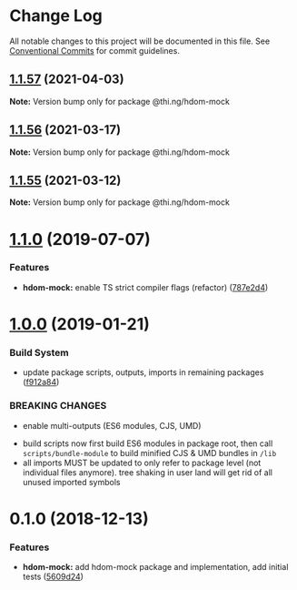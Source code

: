 # Change Log

All notable changes to this project will be documented in this file.
See [Conventional Commits](https://conventionalcommits.org) for commit guidelines.

## [1.1.57](https://github.com/thi-ng/umbrella/compare/@thi.ng/hdom-mock@1.1.56...@thi.ng/hdom-mock@1.1.57) (2021-04-03)

**Note:** Version bump only for package @thi.ng/hdom-mock





## [1.1.56](https://github.com/thi-ng/umbrella/compare/@thi.ng/hdom-mock@1.1.55...@thi.ng/hdom-mock@1.1.56) (2021-03-17)

**Note:** Version bump only for package @thi.ng/hdom-mock





## [1.1.55](https://github.com/thi-ng/umbrella/compare/@thi.ng/hdom-mock@1.1.54...@thi.ng/hdom-mock@1.1.55) (2021-03-12)

**Note:** Version bump only for package @thi.ng/hdom-mock





# [1.1.0](https://github.com/thi-ng/umbrella/compare/@thi.ng/hdom-mock@1.0.16...@thi.ng/hdom-mock@1.1.0) (2019-07-07)

### Features

* **hdom-mock:** enable TS strict compiler flags (refactor) ([787e2d4](https://github.com/thi-ng/umbrella/commit/787e2d4))

# [1.0.0](https://github.com/thi-ng/umbrella/compare/@thi.ng/hdom-mock@0.1.5...@thi.ng/hdom-mock@1.0.0) (2019-01-21)

### Build System

* update package scripts, outputs, imports in remaining packages ([f912a84](https://github.com/thi-ng/umbrella/commit/f912a84))

### BREAKING CHANGES

* enable multi-outputs (ES6 modules, CJS, UMD)

- build scripts now first build ES6 modules in package root, then call
  `scripts/bundle-module` to build minified CJS & UMD bundles in `/lib`
- all imports MUST be updated to only refer to package level
  (not individual files anymore). tree shaking in user land will get rid of
  all unused imported symbols

# 0.1.0 (2018-12-13)

### Features

* **hdom-mock:** add hdom-mock package and implementation, add initial tests ([5609d24](https://github.com/thi-ng/umbrella/commit/5609d24))
